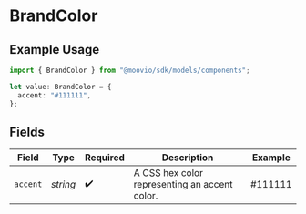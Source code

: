 # BrandColor

## Example Usage

```typescript
import { BrandColor } from "@moovio/sdk/models/components";

let value: BrandColor = {
  accent: "#111111",
};
```

## Fields

| Field                                         | Type                                          | Required                                      | Description                                   | Example                                       |
| --------------------------------------------- | --------------------------------------------- | --------------------------------------------- | --------------------------------------------- | --------------------------------------------- |
| `accent`                                      | *string*                                      | :heavy_check_mark:                            | A CSS hex color representing an accent color. | #111111                                       |